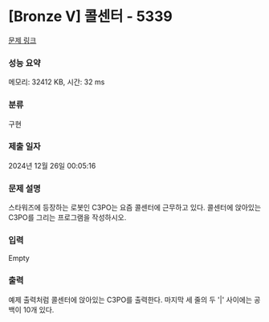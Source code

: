 # [Bronze V] 콜센터 - 5339 

[문제 링크](https://www.acmicpc.net/problem/5339) 

### 성능 요약

메모리: 32412 KB, 시간: 32 ms

### 분류

구현

### 제출 일자

2024년 12월 26일 00:05:16

### 문제 설명

<p>스타워즈에 등장하는 로봇인 C3PO는 요즘 콜센터에 근무하고 있다. 콜센터에 앉아있는 C3PO를 그리는 프로그램을 작성하시오.</p>

### 입력 

 Empty

### 출력 

 <p>예제 출력처럼 콜센터에 앉아있는 C3PO를 출력한다. 마지막 세 줄의 두 '|' 사이에는 공백이 10개 있다.</p>

